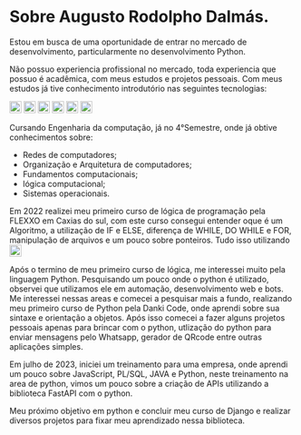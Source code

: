 <h1>Sobre Augusto Rodolpho Dalmás.</h1>  

Estou em busca de uma oportunidade de entrar no mercado de desenvolvimento, particularmente no desenvolvimento Python.

Não possuo experiencia profissional no mercado, toda experiencia que possuo é acadêmica, com meus estudos e projetos pessoais.
Com meus estudos já tive conhecimento introdutório nas seguintes tecnologias:

<a href="https://www.w3.org/TR/html5/" title="HTML5"><img src="https://github.com/get-icon/geticon/raw/master/icons/html-5.svg" alt="HTML5" width="21px" height="21px"></a> <a href="https://www.w3.org/TR/CSS/" title="CSS3"><img src="https://github.com/get-icon/geticon/raw/master/icons/css-3.svg" alt="CSS3" width="21px" height="21px"></a> <a href="https://nodejs.org/" title="Node.js"><img src="https://github.com/get-icon/geticon/raw/master/icons/nodejs-icon.svg" alt="Node.js" width="21px" height="21px"></a> <a href="https://en.wikipedia.org/wiki/C_(programming_language)" title="C"><img src="https://github.com/get-icon/geticon/raw/master/icons/c.svg" alt="C" width="21px" height="21px"></a> <a href="https://www.python.org/" title="Python"><img src="https://github.com/get-icon/geticon/raw/master/icons/python.svg" alt="Python" width="21px" height="21px"></a> <a href="https://www.java.com/" title="Java"><img src="https://github.com/get-icon/geticon/raw/master/icons/java.svg" alt="Java" width="21px" height="21px"></a>

Cursando Engenharia da computação, já no 4°Semestre, onde já obtive conhecimentos sobre:
* Redes de computadores;
* Organização e Arquitetura de computadores;
* Fundamentos computacionais;
* lógica computacional;
* Sistemas operacionais.

Em 2022 realizei meu primeiro curso de lógica de programação pela FLEXXO em Caxias do sul, com este curso consegui entender oque é um Algoritmo, a utilização de IF e ELSE, diferença de WHILE, DO WHILE e FOR, manipulação de arquivos e um pouco sobre ponteiros. Tudo isso utilizando <a href="https://en.wikipedia.org/wiki/C_(programming_language)" title="C"><img src="https://github.com/get-icon/geticon/raw/master/icons/c.svg" alt="C" width="21px" height="21px"></a>

Após o termino de meu primeiro curso de lógica, me interessei muito pela linguagem Python.
Pesquisando um pouco onde o python é utilizado, observei que utilizamos ele em automação, desenvolvimento web e bots. Me interessei nessas areas e comecei a pesquisar mais a fundo, realizando meu primeiro curso de Python pela Danki Code, onde aprendi sobre sua sintaxe e orientação a objetos.
Após isso comecei a fazer alguns projetos pessoais apenas para brincar com o python, utlização do python para enviar mensagens pelo Whatsapp, gerador de QRcode entre outras aplicações simples.

Em julho de 2023, iniciei um treinamento para uma empresa, onde aprendi um pouco sobre JavaScript, PL/SQL, JAVA e Python, neste treinamento na area de python, vimos um pouco sobre a criação de APIs utilizando a biblioteca FastAPI com o python.

Meu próximo objetivo em python e concluir meu curso de Django e realizar diversos projetos para fixar meu aprendizado nessa biblioteca.
